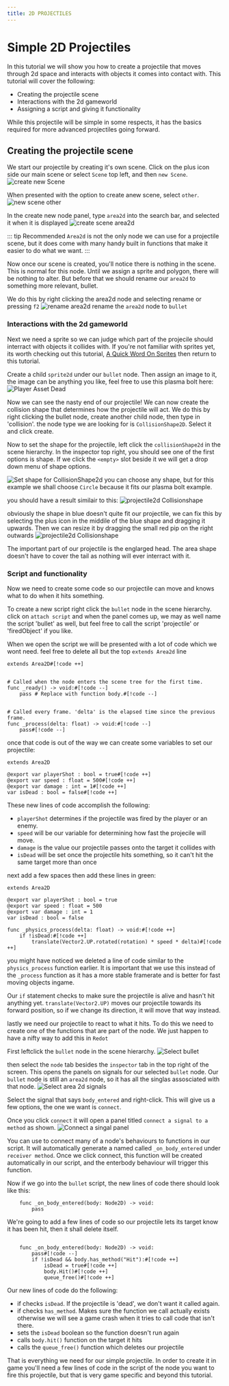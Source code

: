 ```yaml
---
title: 2D PROJECTILES
---
```


# Simple 2D Projectiles

In this tutorial we will show you how to create a projectile that moves through 2d space and interacts with objects it comes into contact with. 
This tutorial will cover the following:

* Creating the projectile scene
* Interactions with the 2d gameworld
* Assigning a script and giving it functionality

While this projectile will be simple in some respects, it has the basics required for more advanced projectiles going forward.

## Creating the projectile scene

We start our projectile by creating it's own scene. Click on the plus icon side our main scene or select `Scene` top left, and then `new Scene`.
![create new Scene](../../assets/images/2d-wasteInvader/2d-create-scene.png)

When presented with the option to create anew scene, select `other`.
![new scene other](../../assets/images/2d-wasteInvader/scene-init-other-select.png)

In the create new node panel, type `area2d` into the search bar, and selected it when it is displayed
![create scene area2d](../../assets/images/2d-wasteInvader/create-scene-area2d.png)

::: tip Recommended
`Area2d` is not the only node we can use for a projectile scene, but it does come with many handy built in functions that make it easier to do what we want.
:::

Now once our scene is created, you'll notice there is nothing in the scene. This is normal for this node. Until we assign a sprite and polygon, there will be nothing to alter. But before that we should rename our `area2d` to something more relevant, bullet.

We do this by right clicking the area2d node and selecting rename or pressing `f2`
![rename area2d](../../assets/images/2d-wasteInvader/rename-area2d.png)
rename the `area2d` node to `bullet`

### Interactions with the 2d gameworld

Next we need a sprite so we can judge which part of the projecile should interract with objects it collides with. If you're not familiar with sprites yet, its worth checking out this tutorial, [A Quick Word On Sprites](/pages/tutorials/a-quick-word-on-sprites) then return to this tutorial.

Create a child `sprite2d` under our `bullet` node. Then assign an image to it, the image can be anything you like, feel free to use this plasma bolt here:
![Player Asset Dead](../../assets/images/2d-wasteInvader/Bullet.png)

Now we can see the nasty end of our projectile! We can now create the collision shape that determines how the projectile will act. We do this by right clicking the bullet node, create another child node, then type in 'collision'. the node type we are looking for is `CollisionShape2D`. Select it and click create.

Now to set the shape for the projectile, left click the `collisionShape2d` in the scene hierarchy. In the inspector top right, you should see one of the first options is shape. If we click the `<empty>` slot beside it we will get a drop down menu of shape options.

![Set shape for CollisionShape2d](../../assets/images/2d-wasteInvader/set-collisionShape2d.png)
you can choose any shape, but for this example we shall choose `Circle` because it fits our plasma bolt example.

you should have a result similair to this:
![projectile2d Collisionshape](../../assets/images/2d-wasteInvader/projectile2d-collisionShape1.png)

obviously the shape in blue doesn't quite fit our projectile, we can fix this by selecting the plus icon in the middile of the blue shape and dragging it upwards. Then we can resize it by dragging the small red pip on the right outwards
![projectile2d Collisionshape](../../assets/images/2d-wasteInvader/projectile2d-collisionShape2.png)

The important part of our projectile is the englarged head. The area shape doesn't have to cover the tail as nothing will ever interract with it.

### Script and functionality

Now we need to create some code so our projectile can move and knows what to do when it hits something.

To create a new script right click the `bullet` node in the scene hierarchy. click on `attach script` and when the panel comes up, we may as well name the script 'bullet' as well, but feel free to call the script 'projectile' or 'firedObject' if you like.

When we open the script we will be presented with a lot of code which we wont need. feel free to delete all but the top `extends Area2d` line
```gdscript
extends Area2D#[!code ++]


# Called when the node enters the scene tree for the first time.
func _ready() -> void:#[!code --]
	pass # Replace with function body.#[!code --]


# Called every frame. 'delta' is the elapsed time since the previous frame.
func _process(delta: float) -> void:#[!code --]
	pass#[!code --]

```

once that code is out of the way we can create some variables to set our projectile:
```gdscript
extends Area2D

@export var playerShot : bool = true#[!code ++]
@export var speed : float = 500#[!code ++]
@export var damage : int = 1#[!code ++]
var isDead : bool = false#[!code ++]
```

These new lines of code accomplish the following:
* `playerShot` determines if the projectile was fired by the player or an enemy.
* `speed` will be our variable for determining how fast the projecile will move.
* `damage` is the value our projectile passes onto the target it collides with
* `isDead` will be set once the projectile hits something, so it can't hit the same target more than once

next add a few spaces then add these lines in green:
```gdscript
extends Area2D

@export var playerShot : bool = true
@export var speed : float = 500
@export var damage : int = 1
var isDead : bool = false

func _physics_process(delta: float) -> void:#[!code ++]
	if !isDead:#[!code ++]
		translate(Vector2.UP.rotated(rotation) * speed * delta)#[!code ++]		
```

you might have noticed we deleted a line of code similar to the `physics_process` function earlier. It is important that we use this instead of the `_process` function as it has a more stable framerate and is better for fast moving objects ingame.

Our `if` statement checks to make sure the projectile is alive and hasn't hit anything yet.
`translate(Vector2.UP)` moves our projectile towards its forward position, so if we change its direction, it will move that way instead.

lastly we need our projectile to react to what it hits. To do this we need to create one of the functions that are part of the node. We just happen to have a nifty way to add this in `Redot`

First leftclick the `bullet` node in the scene hierarchy.
![Select bullet](../../assets/images/2d-wasteInvader/select-bullet.png)

then select the `node` tab besides the `inspector` tab in the top right of the screen. This opens the panels on signals for our selected `bullet` node. Our `bullet` node is still an `area2d` node, so it has all the singlas assosciated with that node.
![Select area 2d signals](../../assets/images/2d-wasteInvader/select-area2d-signals.png)

Select the signal that says `body_entered` and right-click. This will give us a few options, the one we want is `connect`.

Once you click `connect` it will open a panel titled `connect a signal to a method` as shown.
![Connect a singal panel](../../assets/images/2d-wasteInvader/connect-a-signal.png)

You can use to connect many of a node's behaviours to functions in our script. It will automatically generate a named called `_on_body_entered` under `receiver method`. Once we click connect, this function will be created automatically in our script, and the enterbody behaviour will trigger this function.

Now if we go into the `bullet` script, the new lines of code there should look like this:
```gdscript
    func _on_body_entered(body: Node2D) -> void:
        pass
```
We're going to add a few lines of code so our projectile lets its target know it has been hit, then it shall delete itself.
```gdscript
 
    func _on_body_entered(body: Node2D) -> void:
        pass#[!code --]		
	    if !isDead && body.has_method("Hit"):#[!code ++]
            isDead = true#[!code ++]		
		    body.Hit()#[!code ++]		
		    queue_free()#[!code ++]		
```
Our new lines of code do the following:
* if checks `isDead`. If the projectile is 'dead', we don't want it called again.
* if checks `has_method`. Makes sure the function we call actually exists otherwise we will see a game crash when it tries to call code that isn't there.
* sets the `isDead` boolean so the function doesn't run again
* calls `body.hit()` function on the target it hits
* calls the `queue_free()` function which deletes our projectile


That is everything we need for our simple projectile. In order to create it in game you'll need a few lines of code in the script of the node you want to fire this projectile, but that is very game specific and beyond this tutorial.
